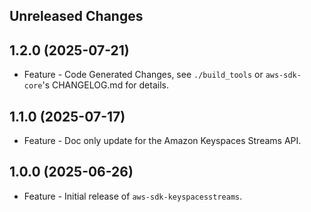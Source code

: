 Unreleased Changes
------------------

1.2.0 (2025-07-21)
------------------

* Feature - Code Generated Changes, see `./build_tools` or `aws-sdk-core`'s CHANGELOG.md for details.

1.1.0 (2025-07-17)
------------------

* Feature - Doc only update for the Amazon Keyspaces Streams API.

1.0.0 (2025-06-26)
------------------

* Feature - Initial release of `aws-sdk-keyspacesstreams`.

